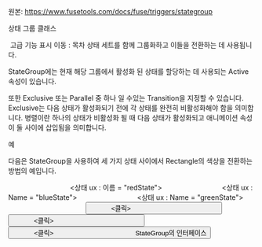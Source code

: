 원본: https://www.fusetools.com/docs/fuse/triggers/stategroup

상태 그룹 클래스

 고급 기능 표시
이동 :
목차
상태 세트를 함께 그룹화하고 이들을 전환하는 데 사용됩니다.

StateGroup에는 현재 해당 그룹에서 활성화 된 상태를 할당하는 데 사용되는 Active 속성이 있습니다.

또한 Exclusive 또는 Parallel 중 하나 일 수있는 Transition을 지정할 수 있습니다. Exclusive는 다음 상태가 활성화되기 전에 각 상태를 완전히 비활성화해야 함을 의미합니다. 병렬이란 하나의 상태가 비활성화 될 때 다음 상태가 활성화되고 애니메이션 속성이 둘 사이에 삽입됨을 의미합니다.

예

다음은 StateGroup을 사용하여 세 가지 상태 사이에서 Rectangle의 색상을 전환하는 방법의 예입니다.

<StackPanel>
    <Panel Width = "100"Height = "100">
        <SolidColor ux : Name = "someColor"/>
    </ Panel>
    <StateGroup ux : Name = "stateGroup">
        <상태 ux : 이름 = "redState">
            <change someColor.Color = "# f00"Duration = "0.2"/>
        </ State>
        <상태 ux : Name = "blueState">
            <Change someColor.Color = "# 00f"Duration = "0.2"/>
        </ State>
        <상태 ux : Name = "greenState">
            <change someColor.Color = "# 0f0"Duration = "0.2"/>
        </ State>
    </ StateGroup>
    <Grid ColumnCount = "3">
        <Button Text = "Red">
            <클릭>
                <Set stateGroup.Active = "redState"/>
            </ Clicked>
        </ Button>
        <Button Text = "Blue">
            <클릭>
                <Set stateGroup.Active = "blueState"/>
            </ Clicked>
        </ Button>
        <Button Text = "Green">
            <클릭>
                <Set stateGroup.Active = "greenState"/>
            </ Clicked>
        </ Button>
    </ Grid>
</ StackPanel>
StateGroup의 인터페이스
